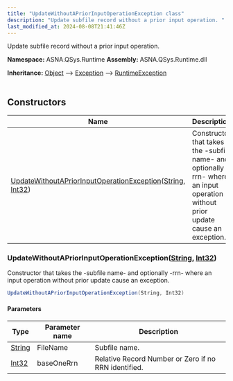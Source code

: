 ```yaml
---
title: "UpdateWithoutAPriorInputOperationException class"
description: "Update subfile record without a prior input operation. "
last_modified_at: 2024-08-08T21:41:46Z
---
```


Update subfile record without a prior input operation.

**Namespace:** ASNA.QSys.Runtime
**Assembly:** ASNA.QSys.Runtime.dll

**Inheritance:** [Object](https://docs.microsoft.com/en-us/dotnet/api/system.object) --> [Exception](https://docs.microsoft.com/en-us/dotnet/api/system.exception) --> [RuntimeException](/reference/runtime/qsys-runtime/runtime-exception.html)
<br>
<br>

## Constructors

| Name | Description |
| --- | --- |
| [UpdateWithoutAPriorInputOperationException](#updatewithoutapriorinputoperationexceptionstring-int32)([String](https://docs.microsoft.com/en-us/dotnet/api/system.string), [Int32](https://docs.microsoft.com/en-us/dotnet/api/system.int32)) | Constructor that takes the -subfile name- and optionally -rrn- where an input operation without prior update cause an exception.

### UpdateWithoutAPriorInputOperationException([String](https://docs.microsoft.com/en-us/dotnet/api/system.string), [Int32](https://docs.microsoft.com/en-us/dotnet/api/system.int32))

Constructor that takes the -subfile name- and optionally -rrn- where an input operation without prior update cause an exception.

```cs
UpdateWithoutAPriorInputOperationException(String, Int32)
```

#### Parameters

| Type | Parameter name | Description
| --- | --- | ---
| [String](https://docs.microsoft.com/en-us/dotnet/api/system.string) | FileName | Subfile name.
| [Int32](https://docs.microsoft.com/en-us/dotnet/api/system.int32) | baseOneRrn | Relative Record Number or Zero if no RRN identified.
